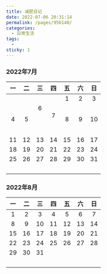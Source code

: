 ```yaml
---
title: 减肥日记
date: 2022-07-06 20:31:14
permalink: /pages/956140/
categories:
  - 日常生活
tags:
  - 
sticky: 1
---
```


### 2022年7月

|   一    |   二    |                              三                              |   四    |   五    |   六    |   日    |
| :-----: | :-----: | :----------------------------------------------------------: | :-----: | :-----: | :-----: | :-----: |
|  <br/>  |  <br/>  |                            <br/>                             |  <br/>  | 1<br/>  | 2<br/>  | 3<br/>  |
| 4<br/>  | 5<br/>  | 6<br><Badge text="蹲起120个"/><br/><Badge text="俯卧撑40个"/><br/><Badge text="卷腹30个"/><br/> | 7<br/><Badge text="体重161.6斤"/><br/>  | 8<br/>  | 9<br/>  | 10<br/> |
| 11<br/> | 12<br/> |                           13<br/>                            | 14<br/> | 15<br/> | 16<br/> | 17<br/> |
| 18<br/> | 19<br/> |                           20<br/>                            | 21<br/> | 22<br/> | 23<br/> | 24<br/> |
| 25<br/> | 26<br/> |                           27<br/>                            | 28<br/> | 29<br/> | 30<br/> | 31<br/> |
|  <br/>  |  <br/>  |                            <br/>                             |  <br/>  |  <br/>  |  <br/>  |  <br/>  |

### 2022年8月

|   一    |   二    |   三    |   四    |   五    |   六    |   日    |
| :-----: | :-----: | :-----: | :-----: | :-----: | :-----: | :-----: |
| 1<br/>  | 2<br/>  | 3<br/>  | 4<br/>  | 5<br/>  | 6<br/>  | 7<br/>  |
| 8<br/>  | 9<br/>  | 10<br>  | 11<br/> | 12<br/> | 13<br/> | 14<br/> |
| 15<br/> | 16<br/> | 17<br/> | 18<br/> | 19<br/> | 20<br/> | 21<br/> |
| 22<br/> | 23<br/> | 24<br/> | 25<br/> | 26<br/> | 27<br/> | 28<br/> |
| 29<br/> | 30<br/> | 31<br/> |  <br/>  |  <br/>  |  <br/>  |  <br/>  |
|  <br/>  |  <br/>  |  <br/>  |  <br/>  |  <br/>  |  <br/>  |  <br/>  |

